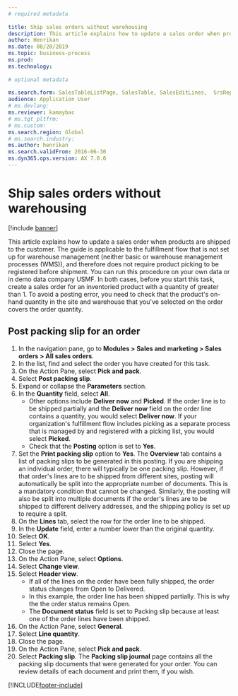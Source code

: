 ```yaml
--- 
# required metadata 
 
title: Ship sales orders without warehousing
description: This article explains how to update a sales order when products are shipped to the customer. 
author: Henrikan
ms.date: 08/20/2019
ms.topic: business-process 
ms.prod:  
ms.technology:  
 
# optional metadata 
 
ms.search.form: SalesTableListPage, SalesTable, SalesEditLines,  SrsReportViewerForm, SalesTableLineQuantity, CustPackingSlipJournal   
audience: Application User 
# ms.devlang:  
ms.reviewer: kamaybac
# ms.tgt_pltfrm:  
# ms.custom:  
ms.search.region: Global
# ms.search.industry: 
ms.author: henrikan
ms.search.validFrom: 2016-06-30 
ms.dyn365.ops.version: AX 7.0.0 
---
```

# Ship sales orders without warehousing

[!include [banner](../../includes/banner.md)]

This article explains how to update a sales order when products are shipped to the customer. The guide is applicable to the fulfillment flow that is not set up for warehouse management (neither basic or warehouse management processes (WMS)), and therefore does not require product picking to be registered before shipment. You can run this procedure on your own data or in demo data company USMF. In both cases, before you start this task, create a sales order for an inventoried product with a quantity of greater than 1. To avoid a posting error, you need to check that the product's on-hand quantity in the site and warehouse that you've selected on the order covers the order quantity.

## Post packing slip for an order
1. In the navigation pane, go to **Modules > Sales and marketing > Sales orders > All sales orders**.
2. In the list, find and select the order you have created for this task.
3. On the Action Pane, select **Pick and pack**.
4. Select **Post packing slip**.
5. Expand or collapse the **Parameters** section.
6. In the **Quantity** field, select **All**.
    - Other options include **Deliver now** and **Picked**. If the order line is to be shipped partially and the **Deliver now** field on the order line contains a quantity, you would select **Deliver now**. If your organization's fulfillment flow includes picking as a separate process that is managed by and registered with a picking list, you would select **Picked**.  
    - Check that the **Posting** option is set to **Yes**.  
7. Set the **Print packing slip** option to **Yes**. The **Overview** tab contains a list of packing slips to be generated in this posting. If you are shipping an individual order, there will typically be one packing slip. However, if that order's lines are to be shipped from different sites, posting will automatically be split into the appropriate number of documents. This is a mandatory condition that cannot be changed. Similarly, the posting will also be split into multiple documents if the order's lines are to be shipped to different delivery addresses, and the shipping policy is set up to require a split.  
8. On the **Lines** tab, select the row for the order line to be shipped.
9. In the **Update** field, enter a number lower than the original quantity.
10. Select **OK**.
11. Select **Yes**.
12. Close the page.
13. On the Action Pane, select **Options**.
14. Select **Change view**.
15. Select **Header view**.
    - If all of the lines on the order have been fully shipped, the order status changes from Open to Delivered.  
    - In this example, the order line has been shipped partially. This is why the the order status remains Open.     
    - The **Document status** field is set to Packing slip because at least one of the order lines have been shipped.  
16. On the Action Pane, select **General**.
17. Select **Line quantity**.
18. Close the page.
19. On the Action Pane, select **Pick and pack**.
20. Select **Packing slip**. The **Packing slip journal** page contains all the packing slip documents that were generated for your order. You can review details of each document and print them, if you wish.  



[!INCLUDE[footer-include](../../../includes/footer-banner.md)]